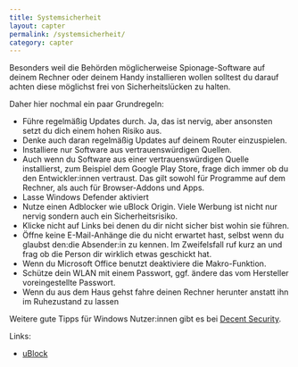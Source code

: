 ```yaml
---
title: Systemsicherheit
layout: capter
permalink: /systemsicherheit/
category: capter
---
```

Besonders weil die Behörden möglicherweise Spionage-Software auf deinem Rechner oder deinem Handy installieren wollen solltest du darauf achten diese möglichst frei von Sicherheitslücken zu halten. 

Daher hier nochmal ein paar Grundregeln:

- Führe regelmäßig Updates durch. Ja, das ist nervig, aber ansonsten setzt du dich einem hohen Risiko aus. 
- Denke auch daran regelmäßig Updates auf deinem Router einzuspielen.
- Installiere nur Software aus vertrauenswürdigen Quellen.
- Auch wenn du Software aus einer vertrauenswürdigen Quelle installierst, zum Beispiel dem Google Play Store, frage dich immer ob du den Entwickler:innen vertraust. Das gilt sowohl für Programme auf dem Rechner, als auch für Browser-Addons und Apps.
- Lasse Windows Defender aktiviert 
- Nutze einen Adblocker wie uBlock Origin. Viele Werbung ist nicht nur nervig sondern auch ein Sicherheitsrisiko.
- Klicke nicht auf Links bei denen du dir nicht sicher bist wohin sie führen.
- Öffne keine E-Mail-Anhänge die du nicht erwartet hast, selbst wenn du glaubst den:die Absender:in zu kennen. Im Zweifelsfall ruf kurz an und frag ob die Person dir wirklich etwas geschickt hat.
- Wenn du Microsoft Office benutzt deaktiviere die Makro-Funktion.
- Schütze dein WLAN mit einem Passwort, ggf. ändere das vom Hersteller voreingestellte Passwort.
- Wenn du aus dem Haus gehst fahre deinen Rechner herunter anstatt ihn im Ruhezustand zu lassen 

Weitere gute Tipps für Windows Nutzer:innen gibt es bei [Decent Security](https://decentsecurity.com).

Links:

- [uBlock](https://github.com/gorhill/uBlock/)
